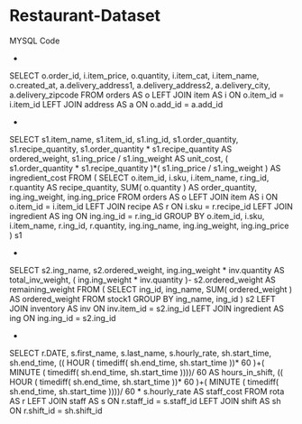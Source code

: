 # Restaurant-Dataset
MYSQL Code

-

SELECT
	o.order_id,
	i.item_price,
	o.quantity,
	i.item_cat,
	i.item_name,
	o.created_at,
	a.delivery_address1,
	a.delivery_address2,
	a.delivery_city,
	a.delivery_zipcode 
FROM
	orders AS o
	LEFT JOIN item AS i ON o.item_id = i.item_id
	LEFT JOIN address AS a ON o.add_id = a.add_id

-


SELECT
	s1.item_name,
	s1.item_id,
	s1.ing_id,
	s1.order_quantity,
	s1.recipe_quantity,
	s1.order_quantity * s1.recipe_quantity AS ordered_weight,
	s1.ing_price / s1.ing_weight AS unit_cost,
	( s1.order_quantity * s1.recipe_quantity )*(
		s1.ing_price / s1.ing_weight 
	) AS ingredient_cost 
FROM
	(
	SELECT
		o.item_id,
		i.sku,
		i.item_name,
		r.ing_id,
		r.quantity AS recipe_quantity,
		SUM( o.quantity ) AS order_quantity,
		ing.ing_weight,
		ing.ing_price 
	FROM
		orders AS o
		LEFT JOIN item AS i ON o.item_id = i.item_id
		LEFT JOIN recipe AS r ON i.sku = r.recipe_id
		LEFT JOIN ingredient AS ing ON ing.ing_id = r.ing_id 
	GROUP BY
		o.item_id,
		i.sku,
		i.item_name,
		r.ing_id,
		r.quantity,
		ing.ing_name,
		ing.ing_weight,
	ing.ing_price 
	) s1

-

SELECT
	s2.ing_name,
	s2.ordered_weight,
	ing.ing_weight * inv.quantity AS total_inv_weight,
	( ing.ing_weight * inv.quantity )- s2.ordered_weight AS remaining_weight 
FROM
	(
	SELECT
		ing_id,
		ing_name,
		SUM( ordered_weight ) AS ordered_weight 
	FROM
		stock1 
	GROUP BY
		ing_name,
		ing_id 
	) s2
	LEFT JOIN inventory AS inv ON inv.item_id = s2.ing_id
	LEFT JOIN ingredient AS ing ON ing.ing_id = s2.ing_id

-

SELECT
	r.DATE,
	s.first_name,
	s.last_name,
	s.hourly_rate,
	sh.start_time,
	sh.end_time,
	((
			HOUR (
			timediff( sh.end_time, sh.start_time ))* 60 
			)+(
			MINUTE (
			timediff( sh.end_time, sh.start_time ))))/ 60 AS hours_in_shift,
	((
			HOUR (
			timediff( sh.end_time, sh.start_time ))* 60 
			)+(
			MINUTE (
			timediff( sh.end_time, sh.start_time ))))/ 60 * s.hourly_rate AS staff_cost 
FROM
	rota AS r
	LEFT JOIN staff AS s ON r.staff_id = s.staff_id
	LEFT JOIN shift AS sh ON r.shift_id = sh.shift_id
